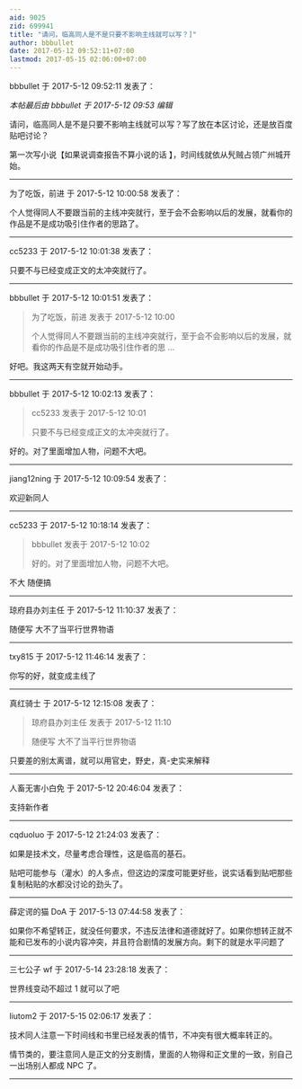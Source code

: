 ```yaml
---
aid: 9025
zid: 699941
title: "请问，临高同人是不是只要不影响主线就可以写？]"
author: bbbullet
date: 2017-05-12 09:52:11+07:00
lastmod: 2017-05-15 02:06:00+07:00
---
```


bbbullet 于 2017-5-12 09:52:11 发表了：

_本帖最后由 bbbullet 于 2017-5-12 09:53 编辑_

请问，临高同人是不是只要不影响主线就可以写？写了放在本区讨论，还是放百度贴吧讨论？

第一次写小说【如果说调查报告不算小说的话
】，时间线就依从髠贼占领广州城开始。

---

为了吃饭，前进 于 2017-5-12 10:00:58 发表了：

个人觉得同人不要跟当前的主线冲突就行，至于会不会影响以后的发展，就看你的作品是不是成功吸引住作者的思路了。

---

cc5233 于 2017-5-12 10:01:38 发表了：

只要不与已经变成正文的太冲突就行了。

---

bbbullet 于 2017-5-12 10:01:51 发表了：

> 为了吃饭，前进 发表于 2017-5-12 10:00
>
> 个人觉得同人不要跟当前的主线冲突就行，至于会不会影响以后的发展，就看你的作品是不是成功吸引住作者的思 ...

好吧。我这两天有空就开始动手。

---

bbbullet 于 2017-5-12 10:02:13 发表了：

> cc5233 发表于 2017-5-12 10:01
>
> 只要不与已经变成正文的太冲突就行了。

好的。对了里面增加人物，问题不大吧。

---

jiang12ning 于 2017-5-12 10:09:54 发表了：

欢迎新同人

---

cc5233 于 2017-5-12 10:18:14 发表了：

> bbbullet 发表于 2017-5-12 10:02
>
> 好的。对了里面增加人物，问题不大吧。

不大 随便搞

---

琼府县办刘主任 于 2017-5-12 11:10:37 发表了：

随便写 大不了当平行世界物语

---

txy815 于 2017-5-12 11:46:14 发表了：

你写的好，就变成主线了

---

真红骑士 于 2017-5-12 12:15:08 发表了：

> 琼府县办刘主任 发表于 2017-5-12 11:10
>
> 随便写 大不了当平行世界物语

只要差的别太离谱，就可以用官史，野史，真-史实来解释

---

人畜无害小白免 于 2017-5-12 20:46:04 发表了：

支持新作者

---

cqduoluo 于 2017-5-12 21:24:03 发表了：

如果是技术文，尽量考虑合理性，这是临高的基石。

贴吧可能参与（灌水）的人多点，但这边的深度可能更好些，说实话看到贴吧那些复制粘贴的水都没讨论的劲头了。

---

薛定谔的猫 DoA 于 2017-5-13 07:44:58 发表了：

如果你不希望转正，就没任何要求，不违反法律和道德就好了。如果你想转正就不能和已发布的小说内容冲突，并且符合剧情的发展方向。剩下的就是水平问题了

---

三七公子 wf 于 2017-5-14 23:28:18 发表了：

世界线变动不超过 1 就可以了吧

---

liutom2 于 2017-5-15 02:06:17 发表了：

技术同人注意一下时间线和书里已经发表的情节，不冲突有很大概率转正的。

情节类的，要注意同人是正文的分支剧情，里面的人物得和正文里的一致，别自己一出场别人都成 NPC 了。

---
